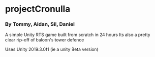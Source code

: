 # projectCronulla
### By Tommy, Aidan, Sil, Daniel
A simple Unity RTS game built from scratch in 24 hours
Its also a pretty clear rip-off of baloon's tower defence

Uses Unity 2019.3.0f1 (ie a unity Beta version)
